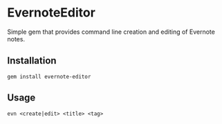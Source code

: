 # EvernoteEditor

Simple gem that provides command line creation and editing of Evernote notes.

## Installation

    gem install evernote-editor

## Usage

    evn <create|edit> <title> <tag>
